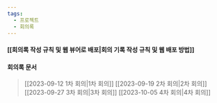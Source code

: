 ```yaml
---
tags:
  - 프로젝트
  - 회의록
---
```

#### [[회의록 작성 규칙 및 웹 뷰어로 배포|회의 기록 작성 규칙 및 웹 배포 방법]]

#### 회의록 문서
> [[2023-09-12 1차 회의|1차 회의]]
> [[2023-09-19 2차 회의|2차 회의]]
> [[2023-09-27 3차 회의|3차 회의]]
> [[2023-10-05 4차 회의|4차 회의]]